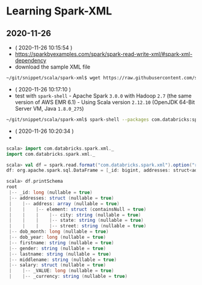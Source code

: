 # Learning Spark-XML

## 2020-11-26

- ( 2020-11-26 10:15:54 )
- https://sparkbyexamples.com/spark/spark-read-write-xml/#spark-xml-dependency
- download the sample XML file
```bash
~/git/snippet/scala/spark-xml$ wget https://raw.githubusercontent.com/sparkbyexamples/spark-examples/master/spark-sql-examples/src/main/resources/persons.xml
```
- ( 2020-11-26 10:17:10 )
- test with `spark-shell`
      - Apache Spark `3.0.0` with Hadoop `2.7` (the same version of AWS EMR 6.1)
      - Using Scala version `2.12.10` (OpenJDK 64-Bit Server VM, Java `1.8.0_275`)
```bash
~/git/snippet/scala/spark-xml$ spark-shell --packages com.databricks:spark-xml_2.12:0.10.0
```
- ( 2020-11-26 10:20:34 )
-
```scala
scala> import com.databricks.spark.xml._
import com.databricks.spark.xml._

scala> val df = spark.read.format("com.databricks.spark.xml").option("rowTag","person").xml("persons.xml")
df: org.apache.spark.sql.DataFrame = [_id: bigint, addresses: struct<address: array<struct<city:string,state:string,street:string>>> ... 7 more fields]

scala> df.printSchema
root
 |-- _id: long (nullable = true)
 |-- addresses: struct (nullable = true)
 |    |-- address: array (nullable = true)
 |    |    |-- element: struct (containsNull = true)
 |    |    |    |-- city: string (nullable = true)
 |    |    |    |-- state: string (nullable = true)
 |    |    |    |-- street: string (nullable = true)
 |-- dob_month: long (nullable = true)
 |-- dob_year: long (nullable = true)
 |-- firstname: string (nullable = true)
 |-- gender: string (nullable = true)
 |-- lastname: string (nullable = true)
 |-- middlename: string (nullable = true)
 |-- salary: struct (nullable = true)
 |    |-- _VALUE: long (nullable = true)
 |    |-- _currency: string (nullable = true)
 ```